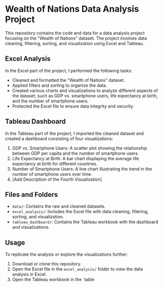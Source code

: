 # Wealth of Nations Data Analysis Project

This repository contains the code and data for a data analysis project focusing on the "Wealth of Nations" dataset. The project involves data cleaning, filtering, sorting, and visualization using Excel and Tableau.

## Excel Analysis

In the Excel part of the project, I performed the following tasks:

- Cleaned and formatted the "Wealth of Nations" dataset.
- Applied filters and sorting to organize the data.
- Created various charts and visualizations to analyze different aspects of the dataset, such as GDP vs. smartphone users, life expectancy at birth, and the number of smartphone users.
- Protected the Excel file to ensure data integrity and security.

## Tableau Dashboard

In the Tableau part of the project, I imported the cleaned dataset and created a dashboard consisting of four visualizations:

1. GDP vs. Smartphone Users: A scatter plot showing the relationship between GDP per capita and the number of smartphone users.
2. Life Expectancy at Birth: A bar chart displaying the average life expectancy at birth for different countries.
3. Number of Smartphone Users: A line chart illustrating the trend in the number of smartphone users over time.
4. [Add Description of the Fourth Visualization]

## Files and Folders

- `data/`: Contains the raw and cleaned datasets.
- `excel_analysis/`: Includes the Excel file with data cleaning, filtering, sorting, and visualization.
- `tableau_dashboard/`: Contains the Tableau workbook with the dashboard and visualizations.

## Usage

To replicate the analysis or explore the visualizations further:

1. Download or clone this repository.
2. Open the Excel file in the `excel_analysis/` folder to view the data analysis in Excel.
3. Open the Tableau workbook in the `table
